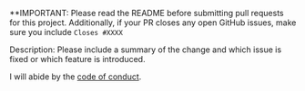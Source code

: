 **IMPORTANT: Please read the README before submitting pull requests for this project. Additionally, if your PR closes any open GitHub issues, make sure you include `Closes #XXXX`

Description:
Please include a summary of the change and which issue is fixed or which feature is introduced.

I will abide by the [code of conduct](https://github.com/fastruby/dotenv_validator/blob/main/CODE_OF_CONDUCT.md).
